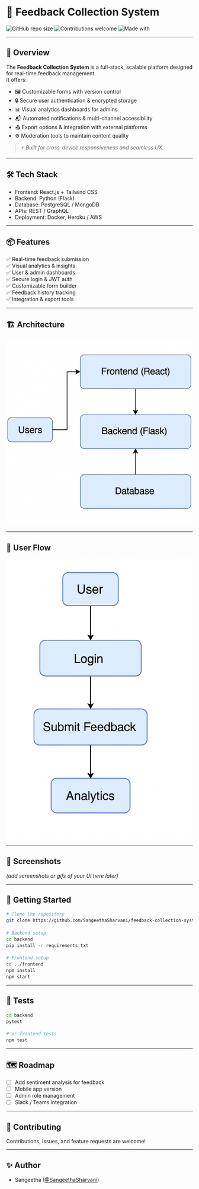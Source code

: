 # 📝 Feedback Collection System

![GitHub repo size](https://img.shields.io/github/repo-size/SangeethaSharvani/feedback-collection-system?color=blue)
![Contributions welcome](https://img.shields.io/badge/contributions-welcome-brightgreen)
![Made with](https://img.shields.io/badge/Made%20with-Python%20%7C%20React-blue?logo=python&logoColor=white)

---

## 🚀 Overview
The **Feedback Collection System** is a full-stack, scalable platform designed for real-time feedback management.  
It offers:
- 🖼 Customizable forms with version control
- 🔒 Secure user authentication & encrypted storage
- 📊 Visual analytics dashboards for admins
- 📬 Automated notifications & multi-channel accessibility
- 📤 Export options & integration with external platforms
- ⚙️ Moderation tools to maintain content quality

> ⚡ *Built for cross-device responsiveness and seamless UX.*

---

## 🛠 Tech Stack
- Frontend: React.js + Tailwind CSS
- Backend: Python (Flask)
- Database: PostgreSQL / MongoDB
- APIs: REST / GraphQL
- Deployment: Docker, Heroku / AWS

---

## 📦 Features
✅ Real-time feedback submission  
✅ Visual analytics & insights  
✅ User & admin dashboards  
✅ Secure login & JWT auth  
✅ Customizable form builder  
✅ Feedback history tracking  
✅ Integration & export tools

---

## 🏗 Architecture
![Architecture Diagram](architecture.png)

---

## 🔄 User Flow
![User Flow Diagram](flow.png)

---

## 📸 Screenshots
*(add screenshots or gifs of your UI here later)*

---

## 🚀 Getting Started
```bash
# Clone the repository
git clone https://github.com/SangeethaSharvani/feedback-collection-system.git

# Backend setup
cd backend
pip install -r requirements.txt

# Frontend setup
cd ../frontend
npm install
npm start
```

---

## 🧪 Tests
```bash
cd backend
pytest

# or frontend tests
npm test
```

---

## 🗺 Roadmap
- [ ] Add sentiment analysis for feedback
- [ ] Mobile app version
- [ ] Admin role management
- [ ] Slack / Teams integration

---

## 🤝 Contributing
Contributions, issues, and feature requests are welcome!


---

## ✨ Author
- Sangeetha ([@SangeethaSharvani](https://github.com/SangeethaSharvani))
